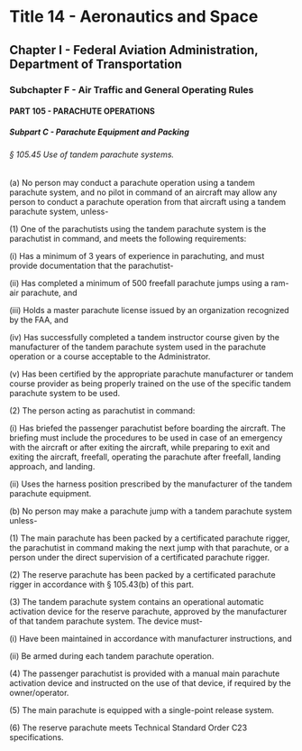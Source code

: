
# Title 14 - Aeronautics and Space
## Chapter I - Federal Aviation Administration, Department of Transportation
### Subchapter F - Air Traffic and General Operating Rules
#### PART 105 - PARACHUTE OPERATIONS
##### Subpart C - Parachute Equipment and Packing
###### § 105.45 Use of tandem parachute systems.

(a) No person may conduct a parachute operation using a tandem parachute system, and no pilot in command of an aircraft may allow any person to conduct a parachute operation from that aircraft using a tandem parachute system, unless-

(1) One of the parachutists using the tandem parachute system is the parachutist in command, and meets the following requirements:

(i) Has a minimum of 3 years of experience in parachuting, and must provide documentation that the parachutist-

(ii) Has completed a minimum of 500 freefall parachute jumps using a ram-air parachute, and

(iii) Holds a master parachute license issued by an organization recognized by the FAA, and

(iv) Has successfully completed a tandem instructor course given by the manufacturer of the tandem parachute system used in the parachute operation or a course acceptable to the Administrator.

(v) Has been certified by the appropriate parachute manufacturer or tandem course provider as being properly trained on the use of the specific tandem parachute system to be used.

(2) The person acting as parachutist in command:

(i) Has briefed the passenger parachutist before boarding the aircraft. The briefing must include the procedures to be used in case of an emergency with the aircraft or after exiting the aircraft, while preparing to exit and exiting the aircraft, freefall, operating the parachute after freefall, landing approach, and landing.

(ii) Uses the harness position prescribed by the manufacturer of the tandem parachute equipment.

(b) No person may make a parachute jump with a tandem parachute system unless-

(1) The main parachute has been packed by a certificated parachute rigger, the parachutist in command making the next jump with that parachute, or a person under the direct supervision of a certificated parachute rigger.

(2) The reserve parachute has been packed by a certificated parachute rigger in accordance with § 105.43(b) of this part.

(3) The tandem parachute system contains an operational automatic activation device for the reserve parachute, approved by the manufacturer of that tandem parachute system. The device must-

(i) Have been maintained in accordance with manufacturer instructions, and

(ii) Be armed during each tandem parachute operation.

(4) The passenger parachutist is provided with a manual main parachute activation device and instructed on the use of that device, if required by the owner/operator.

(5) The main parachute is equipped with a single-point release system.

(6) The reserve parachute meets Technical Standard Order C23 specifications.
